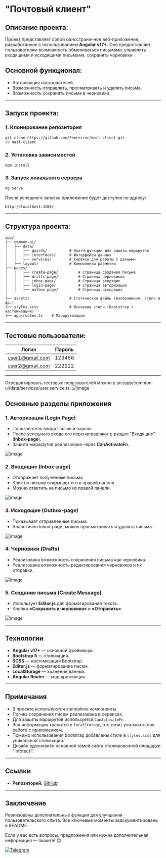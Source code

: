# "Почтовый клиент"

## Описание проекта:

Проект представляет собой одностраничное веб-приложение, разработанное с использованием **Angular v17+**. Оно предоставляет пользователям возможность обмениваться письмами, управлять входящими и исходящими письмами, сохранять черновики.

## Основной функционал:
- Авторизация пользователей.
- Возможность отправлять, просматривать и удалять письма.
- Возможность сохранять письма в черновики.

---

##  Запуск проекта:

### 1. Клонирование репозитория
```sh
git clone https://github.com/Fencerror/mail-client.git
cd mail-client
```

### 2. Установка зависимостей
```sh
npm install
```

### 3. Запуск локального сервера
```sh
ng serve
```
После успешного запуска приложение будет доступно по адресу:
```
http://localhost:4200/
```

---

## Структура проекта:
```plaintext
app/
├── common-ui/
│   ├── data/
│   │   ├── guards/          # Guard-функции для защиты маршрутов
│   │   ├── interfaces/      # Интерфейсы данных
│   │   ├── services/        # Сервисы для работы с данными
│   ├── layout/              # Компоненты разметки
├── pages/
│   │   ├── create-page/         # Страница создания письма
│   │   ├── drafts-page/         # Страница черновиков
│   │   ├── inbox-page/          # Страница входящих
│   │   ├── login-page/          # Страница авторизации
│   │   ├── outbox-page/         # Страница исходящих
│
├── assets/                  # Статические файлы (изображения, стили и др.)
├── styles.scss              # Основные стили (Bootstrap + кастомизация)
├── app-routes.ts    # Маршрутизация
```

---

## Тестовые пользователи:

| Логин | Пароль |
|--------|--------|
| user1@gmail.com  | 123456  |
| user2@gmail.com  | 222222  |

---
Отредактировать тестовых пользователей можно в src/app/common-ui/data/services/user.service.ts:
![image](https://github.com/user-attachments/assets/019ebea1-83c5-4d80-93d4-cadfeac54dae)


## Основные разделы приложения

### 1. **Авторизация** (Login Page)
- Пользователь вводит логин и пароль.
- После успешного входа его перенаправляют в раздел "Входящие" (**Inbox-page**).
- Защита маршрутов реализована через **CanActivateFn**.

![image](https://github.com/user-attachments/assets/7ee07cf5-65a8-49a3-9dc2-94557caf3c78)


### 2. **Входящие (Inbox-page)**
- Отображает полученные письма.
- Клик по письму открывает его в правой панели.
- Можно ответить на письмо из правой панели.

![image](https://github.com/user-attachments/assets/96bffba8-f502-4229-9c91-526acd476c00)



### 3. **Исходящие (Outbox-page)**
- Показывает отправленные письма.
- Аналогично Inbox-page, можно просматривать и удалять письма.

![image](https://github.com/user-attachments/assets/cacfabc2-c4a5-466a-9e58-93c8594cdc04)



### 4. **Черновики (Drafts)**

- Реализована возможность сохранения письма как черновика.
- Реализована возможность редактирования черновиков и их отправки.

![image](https://github.com/user-attachments/assets/fd74f47d-f668-4be5-b717-04c58254614b)


### 5. **Создание письма (Create Message)**
- Использует **Editor.js** для форматирования текста.
- Кнопки **«Сохранить в черновики»** и **«Отправить»**.

![image](https://github.com/user-attachments/assets/45482ae6-54b1-4a66-a011-b46b0ddab971)



---

## Технологии
- **Angular v17+** — основной фреймворк.
- **Bootstrap 5** — стилизация.
- **SCSS** — кастомизация Bootstrap.
- **Editor.js** — форматирование писем.
- **LocalStorage** — хранение данных.
- **Angular Router** — маршрутизация.

---

## Примечания
- В проекте используются standalone компоненты.
- Логика сохранения писем реализована в сервисах. 
- Для защиты маршрутов используется `CanActivateFn` .
- Вся информация хранится в `localStorage`, это стоит учитывать при работе с приложением.
- Помимо использования bootstrap добавлены стили в  `styles.scss` для уникальной стилизации.
- Дизайн вдохновлён основной темой сайта стажировочной площадки "infotecs".

---

## Ссылки
- **Репозиторий:** [GitHub](https://github.com/Fencerror/mail-client)

---

## Заключение
Реализованы дополнительные функции для улучшения пользовательского опыта. Все ключевые моменты задокументированы в README.

Если у вас есть вопросы, предложения или нужна дополнительная информация — пишите! 😊

[![Telegram](https://img.shields.io/badge/Telegram-black?style=flat&logo=telegram)](https://t.me/fencerror)


